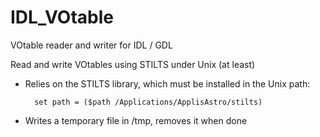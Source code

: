 # IDL_VOtable
VOtable reader and writer for IDL / GDL

Read and write VOtables using STILTS under Unix (at least)

- Relies on the STILTS library, which must be installed in the Unix path:

		set path = ($path /Applications/ApplisAstro/stilts)
- Writes a temporary file in /tmp, removes it when done
